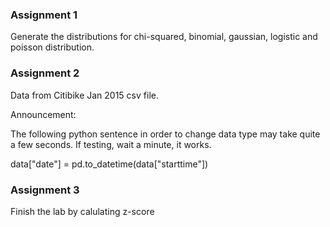 ### Assignment 1
Generate the distributions for chi-squared, binomial, gaussian, logistic and poisson distribution.

### Assignment 2
Data from Citibike Jan 2015 csv file.

Announcement: 

The following python sentence in order to change data type may take quite a few seconds. If testing, wait a minute, it works.

data["date"] = pd.to_datetime(data["starttime"])

### Assignment 3
Finish the lab by calulating z-score
